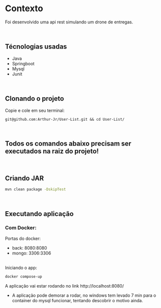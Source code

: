 # Contexto

Foi desenvolvido uma api rest simulando um drone de entregas.

<br>

## Técnologias usadas

- Java
- Springboot
- Mysql
- Junit

<br>

## Clonando o projeto

Copie e cole em seu terminal:

```
git@github.com:Arthur-Jr/User-List.git && cd User-List/
```

<br>

## Todos os comandos abaixo precisam ser executados na raiz do projeto!

<br>

## Criando JAR

```bash
mvn clean package -DskipTest
```

<br>

## Executando aplicação

### Com Docker:

Portas do docker:

- back: 8080:8080
- mongo: 3306:3306

<br>
Iniciando o app:

```bash
docker compose-up
```

A aplicação vai estar rodando no link http://localhost:8080/

- A aplicação pode demorar a rodar, no windows tem levado 7 min para o container do mysql funcionar, tentando descobrir o motivo ainda.
